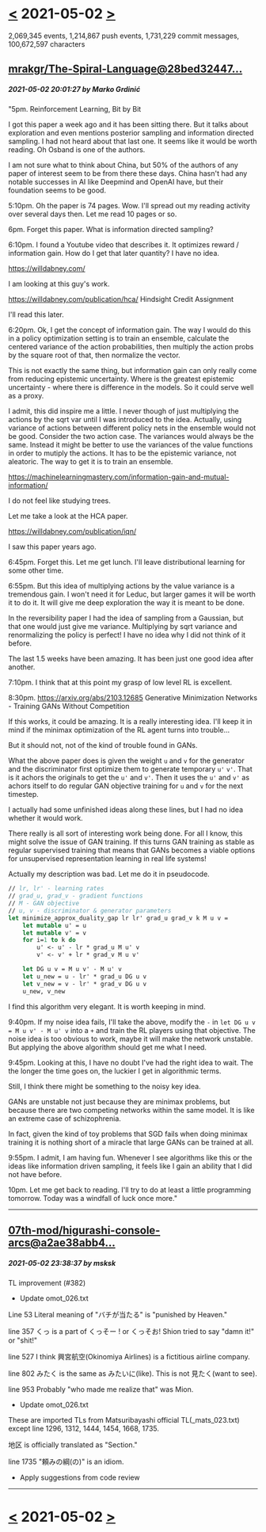 # [<](2021-05-01.md) 2021-05-02 [>](2021-05-03.md)

2,069,345 events, 1,214,867 push events, 1,731,229 commit messages, 100,672,597 characters


## [mrakgr/The-Spiral-Language@28bed32447...](https://github.com/mrakgr/The-Spiral-Language/commit/28bed324472699b94447a83c7c13e935fd27f651)
##### 2021-05-02 20:01:27 by Marko Grdinić

"5pm. Reinforcement Learning, Bit by Bit

I got this paper a week ago and it has been sitting there. But it talks about exploration and even mentions posterior sampling and information directed sampling. I had not heard about that last one. It seems like it would be worth reading. Oh Osband is one of the authors.

I am not sure what to think about China, but 50% of the authors of any paper of interest seem to be from there these days. China hasn't had any notable successes in AI like Deepmind and OpenAI have, but their foundation seems to be good.

5:10pm. Oh the paper is 74 pages. Wow. I'll spread out my reading activity over several days then. Let me read 10 pages or so.

6pm. Forget this paper. What is information directed sampling?

6:10pm. I found a Youtube video that describes it. It optimizes reward / information gain. How do I get that later quantity? I have no idea.

https://willdabney.com/

I am looking at this guy's work.

https://willdabney.com/publication/hca/
Hindsight Credit Assignment

I'll read this later.

6:20pm. Ok, I get the concept of information gain. The way I would do this in a policy optimization setting is to train an ensemble, calculate the centered variance of the action probabilities, then multiply the action probs by the square root of that, then normalize the vector.

This is not exactly the same thing, but information gain can only really come from reducing epistemic uncertainty. Where is the greatest epistemic uncertainty - where there is difference in the models. So it could serve well as a proxy.

I admit, this did inspire me a little. I never though of just multiplying the actions by the sqrt var until I was introduced to the idea. Actually, using variance of actions between different policy nets in the ensemble would not be good. Consider the two action case. The variances would always be the same. Instead it might be better to use the variances of the value functions in order to mutiply the actions. It has to be the epistemic variance, not aleatoric. The way to get it is to train an ensemble.

https://machinelearningmastery.com/information-gain-and-mutual-information/

I do not feel like studying trees.

Let me take a look at the HCA paper.

https://willdabney.com/publication/iqn/

I saw this paper years ago.

6:45pm. Forget this. Let me get lunch. I'll leave distributional learning for some other time.

6:55pm. But this idea of multiplying actions by the value variance is a tremendous gain. I won't need it for Leduc, but larger games it will be worth it to do it. It will give me deep exploration the way it is meant to be done.

In the reversibility paper I had the idea of sampling from a Gaussian, but that one would just give me variance. Multiplying by sqrt variance and renormalizing the policy is perfect! I have no idea why I did not think of it before.

The last 1.5 weeks have been amazing. It has been just one good idea after another.

7:10pm. I think that at this point my grasp of low level RL is excellent.

8:30pm. https://arxiv.org/abs/2103.12685
Generative Minimization Networks - Training GANs Without Competition

If this works, it could be amazing. It is a really interesting idea. I'll keep it in mind if the minimax optimization of the RL agent turns into trouble...

But it should not, not of the kind of trouble found in GANs.

What the above paper does is given the weight `u` and `v` for the generator and the discriminator first optimize them to generate temporary `u'` `v'`. That is it achors the originals to get the `u'` and `v'`. Then it uses the `u'` and `v'` as achors itself to do regular GAN objective training for `u` and `v` for the next timestep.

I actually had some unfinished ideas along these lines, but I had no idea whether it would work.

There really is all sort of interesting work being done. For all I know, this might solve the issue of GAN training. If this turns GAN training as stable as regular supervised training that means that GANs becomes a viable options for unsupervised representation learning in real life systems!

Actually my description was bad. Let me do it in pseudocode.

```fs
// lr, lr' - learning rates
// grad_u, grad_v - gradient functions
// M - GAN objective
// u, v - discriminator & generator parameters
let minimize_approx_duality_gap lr lr' grad_u grad_v k M u v =
    let mutable u' = u
    let mutable v' = v
    for i=1 to k do
        u' <- u' - lr * grad_u M u' v
        v' <- v' + lr * grad_v M u v'

    let DG u v = M u v' - M u' v
    let u_new = u - lr' * grad_u DG u v
    let v_new = v - lr' * grad_v DG u v
    u_new, v_new
```

I find this algorithm very elegant. It is worth keeping in mind.

9:40pm. If my noise idea fails, I'll take the above, modify the `-` in `let DG u v = M u v' - M u' v` into a `+` and train the RL players using that objective. The noise idea is too obvious to work, maybe it will make the network unstable. But applying the above algorithm should get me what I need.

9:45pm. Looking at this, I have no doubt I've had the right idea to wait. The the longer the time goes on, the luckier I get in algorithmic terms.

Still, I think there might be something to the noisy key idea.

GANs are unstable not just because they are minimax problems, but because there are two competing networks within the same model. It is like an extreme case of schizophrenia.

In fact, given the kind of toy problems that SGD fails when doing minimax training it is nothing short of a miracle that large GANs can be trained at all.

9:55pm. I admit, I am having fun. Whenever I see algorithms like this or the ideas like information driven sampling, it feels like I gain an ability that I did not have before.

10pm. Let me get back to reading. I'll try to do at least a little programming tomorrow. Today was a windfall of luck once more."

---
## [07th-mod/higurashi-console-arcs@a2ae38abb4...](https://github.com/07th-mod/higurashi-console-arcs/commit/a2ae38abb4e3251ec3c070d2d2cdb3d8b30bef06)
##### 2021-05-02 23:38:37 by msksk

TL improvement (#382)

* Update omot_026.txt

Line 53
Literal meaning of "バチが当たる" is "punished by Heaven."

line 357
くっ is a part of くっそー ! or くっそお! Shion tried to say "damn it!" or "shit!"

line 527
I think 興宮航空(Okinomiya Airlines) is a fictitious airline company.

line 802
みたく is the same as みたいに(like). This is not 見たく(want to see).

line 953
Probably "who made me realize that" was Mion.

* Update omot_026.txt

These are imported TLs from Matsuribayashi official TL(_mats_023.txt) except line 1296, 1312, 1444, 1454, 1668, 1735.

地区 is officially translated as "Section."

line 1735 "頼みの綱(の)" is an idiom.

* Apply suggestions from code review

---

# [<](2021-05-01.md) 2021-05-02 [>](2021-05-03.md)

